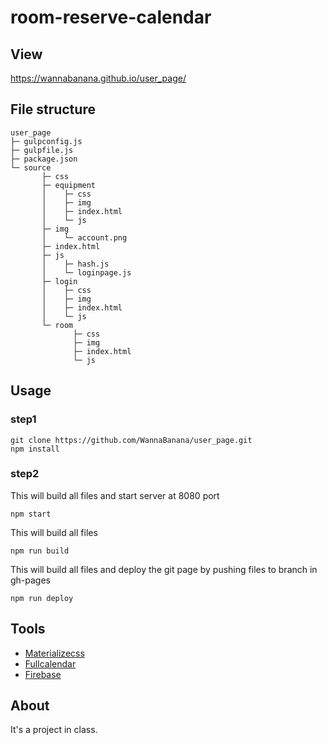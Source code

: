 # room-reserve-calendar

## View
https://wannabanana.github.io/user_page/

## File structure
```
user_page
├─ gulpconfig.js
├─ gulpfile.js
├─ package.json
└─ source
       ├─ css
       ├─ equipment
       │    ├─ css
       │    ├─ img
       │    ├─ index.html
       │    └─ js
       ├─ img
       │    └─ account.png
       ├─ index.html
       ├─ js
       │    ├─ hash.js
       │    └─ loginpage.js
       ├─ login
       │    ├─ css
       │    ├─ img
       │    ├─ index.html
       │    └─ js
       └─ room
              ├─ css
              ├─ img
              ├─ index.html
              └─ js
```

## Usage
### step1
```
git clone https://github.com/WannaBanana/user_page.git
npm install
```

### step2
This will build all files and start server at 8080 port
```
npm start 
```

This will build all files
```
npm run build
```

This will build all files and deploy the git page by pushing files to branch in gh-pages
```
npm run deploy
```

## Tools
- [Materializecss](https://materializecss.com/)
- [Fullcalendar](https://fullcalendar.io/)
- [Firebase](https://firebase.google.com)

## About
It's a project in class.
